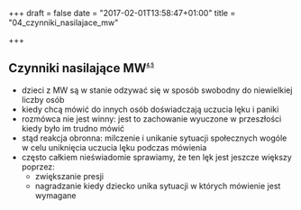 +++
draft = false
date = "2017-02-01T13:58:47+01:00"
title = "04_czynniki_nasilajace_mw"

+++

Czynniki nasilające MW<sup><sub><sup><sub><sup>[4],[5]</sup></sub></sup></sub></sup>
----------------------

* dzieci z MW są w stanie odzywać się w sposób swobodny do niewielkiej liczby osób
* kiedy chcą mówić do innych osób doświadczają uczucia lęku i paniki
* rozmówca nie jest winny: jest to zachowanie wyuczone w przeszłości kiedy było im trudno mówić
* stąd reakcja obronna: milczenie i unikanie sytuacji społecznych wogóle w celu uniknięcia uczucia lęku podczas mówienia
* często całkiem nieświadomie sprawiamy, że ten lęk jest jeszcze większy poprzez:
	* zwiększanie presji
	* nagradzanie kiedy dziecko unika sytuacji w których mówienie jest wymagane

[4]: http://www.mutyzm.org.pl/czynniki-nasilajace-mutyzm-wybiorczy-dom/
[5]: http://www.mutyzm.org.pl/czynniki-nasilajace-mutyzm-wybiorczy-szkola/
